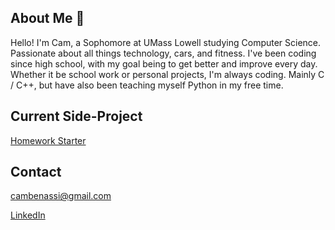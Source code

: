 ## About Me 👋

Hello! I'm Cam, a Sophomore at UMass Lowell studying Computer Science. Passionate about all things technology, cars, and fitness. I've been coding since high school, with my goal being to get better and improve every day. Whether it be school work or personal projects, I'm always coding. Mainly C / C++, but have also been teaching myself Python in my free time. 

## Current Side-Project
[Homework Starter](https://github.com/cambenassi/Homework-Starter)

## Contact
cambenassi@gmail.com

[LinkedIn](https://www.linkedin.com/in/cameron-benassi-5750861a4/)


